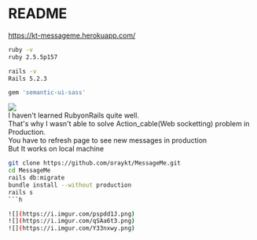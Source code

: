 # README

https://kt-messageme.herokuapp.com/


```bash
ruby -v 
ruby 2.5.5p157 

rails -v
Rails 5.2.3

gem 'semantic-ui-sass'
```
![](https://i.imgur.com/NUyFg1c.png) <br/>
I haven't learned RubyonRails quite well. <br/>
That's why I wasn't able to solve Action_cable(Web socketting) problem in Production.<br/>
You have to refresh page to see new messages in production<br/>
But It works on local machine
```bash
git clone https://github.com/oraykt/MessageMe.git
cd MessageMe
rails db:migrate
bundle install --without production
rails s
```h

![](https://i.imgur.com/pspdd1J.png)
![](https://i.imgur.com/qSAa6t3.png)
![](https://i.imgur.com/Y33nxwy.png)
